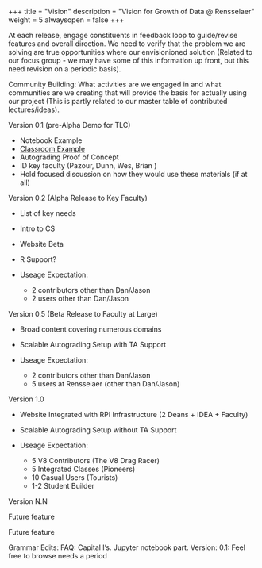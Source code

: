 +++
title = "Vision"
description = "Vision for Growth of Data @ Rensselaer"
weight = 5
alwaysopen = false
+++

At each release, engage constituents in feedback loop to guide/revise features and overall direction. We need to verify that the problem we are solving are true opportunities where our envisionioned solution (Related to our focus group - we may have some of this information up front, but this need revision on a periodic basis). 

Community Building: 
What activities are we engaged in and what communities are we creating that will provide the basis for actually using our project (This is partly related to our master table of contributed lectures/ideas).

Version 0.1 (pre-Alpha Demo for TLC)

* Notebook Example
* [Classroom Example](http://rpi.analyticsdojo.com/mgmt6560-sp19/sessions/z_summary/) 
* Autograding Proof of Concept
* ID key faculty (Pazour, Dunn, Wes, Brian )
* Hold focused discussion on how they would use these materials (if at all)

Version 0.2 (Alpha Release to Key Faculty)

* List of key needs
* Intro to CS 
* Website Beta
* R Support? 
* Useage Expectation:

  + 2 contributors other than Dan/Jason
  + 2 users other than Dan/Jason
  
Version 0.5 (Beta Release to Faculty at Large)

* Broad content covering numerous domains
* Scalable Autograding Setup with TA Support
* Useage Expectation:

  + 2 contributors other than Dan/Jason
  + 5 users at Rensselaer (other than Dan/Jason)
  
Version 1.0

* Website Integrated with RPI Infrastructure (2 Deans + IDEA + Faculty)
* Scalable Autograding Setup without TA Support
* Useage Expectation:

  * 5 V8 Contributors (The V8 Drag Racer)
  * 5 Integrated Classes (Pioneers)
  * 10 Casual Users (Tourists)
  * 1-2 Student Builder 
  
Version N.N

Future feature

Future feature







Grammar Edits:
	FAQ:
		Capital I’s. Jupyter notebook part. 
	Version: 0.1:
		Feel free to browse needs a period
